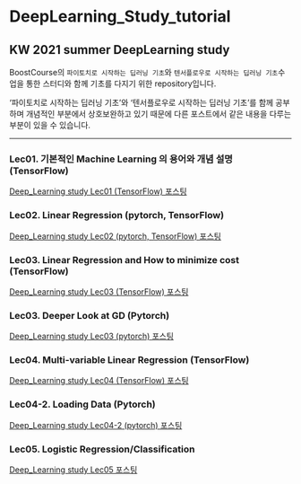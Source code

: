 # DeepLearning_Study_tutorial
## KW 2021 summer DeepLearning study  
BoostCourse의 `파이토치로 시작하는 딥러닝 기초`와 `텐서플로우로 시작하는 딥러닝 기초`수업을 통한 스터디와 함께 기초를 다지기 위한 repository입니다.   

‘파이토치로 시작하는 딥러닝 기초’와 ‘텐서플로우로 시작하는 딥러닝 기초’를 함께 공부하며 개념적인 부분에서 상호보완하고 있기 때문에 다른 포스트에서 같은 내용을 다루는 부분이 있을 수 있습니다.

------------------------------------------------------------------------------------------
### Lec01. 기본적인 Machine Learning 의 용어와 개념 설명 (TensorFlow)   
[Deep_Learning study Lec01 (TensorFlow) 포스팅](https://lee-jaewon.github.io/deep_learning_study/Lec01(TensorFlow)/)   

### Lec02. Linear Regression (pytorch, TensorFlow)   
[Deep_Learning study Lec02 (pytorch, TensorFlow) 포스팅](https://lee-jaewon.github.io/deep_learning_study/Lec02/)  

### Lec03. Linear Regression and How to minimize cost (TensorFlow)   
[Deep_Learning study Lec03 (TensorFlow) 포스팅](https://lee-jaewon.github.io/deep_learning_study/Lec03(TensorFlow)/)    

### Lec03. Deeper Look at GD (Pytorch)   
[Deep_Learning study Lec03 (pytorch) 포스팅](https://lee-jaewon.github.io/deep_learning_study/Lec03(Pytorch)/)    

### Lec04. Multi-variable Linear Regression (TensorFlow)   
[Deep_Learning study Lec04 (TensorFlow) 포스팅](https://lee-jaewon.github.io/deep_learning_study/Lec04(TensorFlow)/)   

### Lec04-2. Loading Data (Pytorch)   
[Deep_Learning study Lec04-2 (pytorch) 포스팅](https://lee-jaewon.github.io/deep_learning_study/Lec04-2(Pytorch)/)   

### Lec05. Logistic Regression/Classification  
[Deep_Learning study Lec05 포스팅](https://lee-jaewon.github.io/deep_learning_study/Lec05/)  


